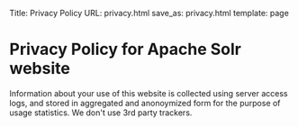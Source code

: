 Title: Privacy Policy
URL: privacy.html
save_as: privacy.html
template: page

# Privacy Policy for Apache Solr website

Information about your use of this website is collected using server access logs, and stored in aggregated and 
anonoymized form for the purpose of usage statistics. We don't use 3rd party trackers.
